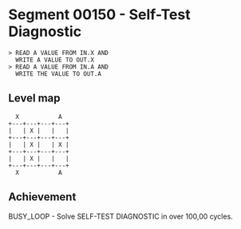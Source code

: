 # Segment 00150 - Self-Test Diagnostic

```
> READ A VALUE FROM IN.X AND
  WRITE A VALUE TO OUT.X
> READ A VALUE FROM IN.A AND
  WRITE THE VALUE TO OUT.A
```

## Level map

```
  X           A
+---+---+---+---+
|   | X |   |   |
+---+---+---+---+
|   | X |   | X |
+---+---+---+---+
|   | X |   |   |
+---+---+---+---+
  X           A
```

## Achievement
BUSY_LOOP - Solve SELF-TEST DIAGNOSTIC in over 100,00 cycles.
